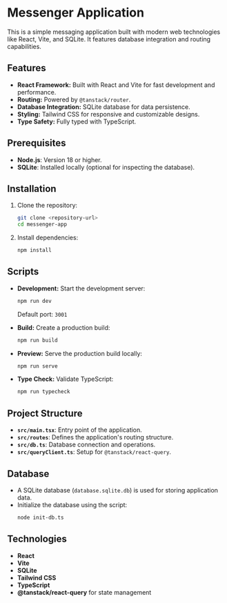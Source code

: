 
# Messenger Application

This is a simple messaging application built with modern web technologies like React, Vite, and SQLite. It features database integration and routing capabilities.

## Features

- **React Framework:** Built with React and Vite for fast development and performance.
- **Routing:** Powered by `@tanstack/router`.
- **Database Integration:** SQLite database for data persistence.
- **Styling:** Tailwind CSS for responsive and customizable designs.
- **Type Safety:** Fully typed with TypeScript.

## Prerequisites

- **Node.js**: Version 18 or higher.
- **SQLite**: Installed locally (optional for inspecting the database).

## Installation

1. Clone the repository:
   ```bash
   git clone <repository-url>
   cd messenger-app
   ```

2. Install dependencies:
   ```bash
   npm install
   ```

## Scripts

- **Development:** Start the development server:
  ```bash
  npm run dev
  ```
  Default port: `3001`

- **Build:** Create a production build:
  ```bash
  npm run build
  ```

- **Preview:** Serve the production build locally:
  ```bash
  npm run serve
  ```

- **Type Check:** Validate TypeScript:
  ```bash
  npm run typecheck
  ```

## Project Structure

- **`src/main.tsx`**: Entry point of the application.
- **`src/routes`**: Defines the application's routing structure.
- **`src/db.ts`**: Database connection and operations.
- **`src/queryClient.ts`**: Setup for `@tanstack/react-query`.

## Database

- A SQLite database (`database.sqlite.db`) is used for storing application data.
- Initialize the database using the script:
  ```bash
  node init-db.ts
  ```

## Technologies

- **React**
- **Vite**
- **SQLite**
- **Tailwind CSS**
- **TypeScript**
- **@tanstack/react-query** for state management

